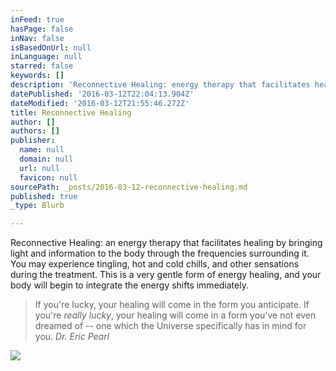 ```yaml
---
inFeed: true
hasPage: false
inNav: false
isBasedOnUrl: null
inLanguage: null
starred: false
keywords: []
description: 'Reconnective Healing: energy therapy that facilitates healing by bringing light and information to the body through the frequencies surrounding it. You may experience tingling, hot and cold chills, and other sensations during the treatment. This is a very gentle form of energy healing, and your body will begin to integrate the energy shifts immediately.'
datePublished: '2016-03-12T22:04:13.904Z'
dateModified: '2016-03-12T21:55:46.272Z'
title: Reconnective Healing
author: []
authors: []
publisher:
  name: null
  domain: null
  url: null
  favicon: null
sourcePath: _posts/2016-03-12-reconnective-healing.md
published: true
_type: Blurb

---
```

Reconnective Healing: an energy therapy that facilitates healing by bringing light and information to the body through the frequencies surrounding it. You may experience tingling, hot and cold chills, and other sensations during the treatment. This is a very gentle form of energy healing, and your body will begin to integrate the energy shifts immediately.

> If you're lucky, your healing will come in the form you anticipate. If you're _really lucky_, your healing will come in a form you've not even dreamed of -- one which the Universe specifically has in mind for you. _Dr. Eric Pearl_

  
![](https://the-grid-user-content.s3-us-west-2.amazonaws.com/6126c896-47f5-4cb8-a8f6-297a81074787.jpg)
